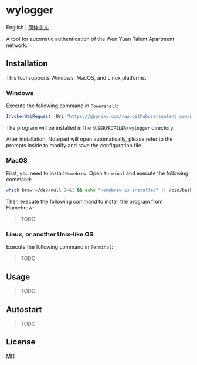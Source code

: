 # wylogger

English | [简体中文](https://github.com/mafuka/wylogger/blob/main/README.zh-CN.md)

A tool for automatic authentication of the Wen Yuan Talent Apartment network.

## Installation

This tool supports Windows, MacOS, and Linux platforms.

### Windows

Execute the following command in `Powershell`:

```powershell
Invoke-WebRequest -Uri "https://ghproxy.com/raw.githubusercontent.com/mafuka/wylogger/main/script/install.ps1" -OutFile "install.ps1"; .\install.ps1; Remove-Item .\install.ps1
```

The program will be installed in the `%USERPROFILE%\wylogger` directory.

After installation, Notepad will open automatically, please refer to the prompts inside to modify and save the configuration file.

### MacOS

First, you need to install `Homebrew`. Open `Terminal` and execute the following command:

```sh
which brew >/dev/null 2>&1 && echo "Homebrew is installed" || /bin/bash -c "$(curl -fsSL https://raw.githubusercontent.com/Homebrew/install/HEAD/install.sh)"
```

Then execute the following command to install the program from Homebrew:

> TODO

### Linux, or another Unix-like OS

Execute the following command in `Terminal`:

> TODO

## Usage

> TODO

## Autostart

> TODO

## License

[MIT](https://github.com/mafuka/wylogger/blob/main/LICENSE).